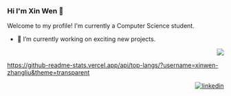 ### Hi I'm Xin Wen 👋
Welcome to my profile! I'm currently a Computer Science student.

- 🔭 I’m currently working on exciting new projects.



<p align="right">
  <a href="www.linkedin.com/in/xinwen-zhangliu" target="blank"><img src="https://github-readme-stats.vercel.app/api/top-langs/?username=xinwen-zhangliu&theme=transparent" /></a> 
</p>  


https://github-readme-stats.vercel.app/api/top-langs/?username=xinwen-zhangliu&theme=transparent
<p align="right">
  <a href="www.linkedin.com/in/xinwen-zhangliu" target="blank"><img src="https://img.shields.io/badge/LinkedIn-0077B5?style=for-the-badge&logo=linkedin&logoColor=white" alt="linkedin"/></a> 
</p>  
<!--
**xinwen-zhangliu/xinwen-zhangliu** is a ✨ _special_ ✨ repository because its `README.md` (this file) appears on your GitHub profile.
[![Top Langs](https://github-readme-stats.vercel.app/api/top-langs/?username=xinwen-zhangliu&theme=transparent)](https://github.com/anuraghazra/github-readme-stats)
Here are some ideas to get you started:

- 🔭 I’m currently working on ...
- 🌱 I’m currently learning ...
- 👯 I’m looking to collaborate on ...
- 🤔 I’m looking for help with ...
- 💬 Ask me about ...
- 📫 How to reach me: ...
- 😄 Pronouns: ...
- ⚡ Fun fact: ...
-->
